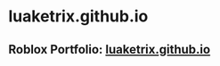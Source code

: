 # luaketrix.github.io
<!-- Update Comment (awij2) -->
<h2>Roblox Portfolio: <a href="https://luaketrix.github.io/" target="_blank" rel="noopener noreferrer">luaketrix.github.io</a></h2>
